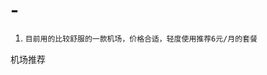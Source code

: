 # -
1. [EFCloud]: https://www.easyfastcloud.com/#/register?code=xTDTYxBZ

   

   ```txt
   目前用的比较舒服的一款机场，价格合适，轻度使用推荐6元/月的套餐
   ```
机场推荐
